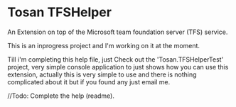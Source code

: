Tosan TFSHelper
=========

An Extension on top of the Microsoft team foundation server (TFS) service.

This is an inprogress project and I'm working on it at the moment. 

Till i'm completing this help file, just Check out the 'Tosan.TFSHelperTest' project, very simple console application to just shows how you can use this extension, actually this is very simple to use and there is nothing complicated about it but if you found any just email me.

//Todo: Complete the help (readme).
